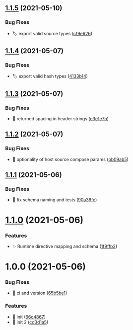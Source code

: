 ## [1.1.5](https://github.com/josh-hemphill/csp-typed-directives/compare/v1.1.4...v1.1.5) (2021-05-10)


### Bug Fixes

* :label: export valid source types ([cf9e626](https://github.com/josh-hemphill/csp-typed-directives/commit/cf9e6261894509c7745887919acea537f9f40682))

## [1.1.4](https://github.com/josh-hemphill/csp-typed-directives/compare/v1.1.3...v1.1.4) (2021-05-07)


### Bug Fixes

* :label: export valid hash types ([4133b14](https://github.com/josh-hemphill/csp-typed-directives/commit/4133b147c212a26f65cde630b756dc0d1372dbba))

## [1.1.3](https://github.com/josh-hemphill/csp-typed-directives/compare/v1.1.2...v1.1.3) (2021-05-07)


### Bug Fixes

* :bug: returned spacing in header strings ([e3e1e7b](https://github.com/josh-hemphill/csp-typed-directives/commit/e3e1e7ba153b75430ec72ae38f8aae3b7007d614))

## [1.1.2](https://github.com/josh-hemphill/csp-typed-directives/compare/v1.1.1...v1.1.2) (2021-05-07)


### Bug Fixes

* :bug: optionality of host source compose params ([bb09ab5](https://github.com/josh-hemphill/csp-typed-directives/commit/bb09ab5cadd5aeee8095a14f55979448fb24f9e6))

## [1.1.1](https://github.com/josh-hemphill/csp-typed-directives/compare/v1.1.0...v1.1.1) (2021-05-06)


### Bug Fixes

* :bug: fix schema naming and tests ([90a36fe](https://github.com/josh-hemphill/csp-typed-directives/commit/90a36fef56ea4410d1d48111e973984b895fcf32))

# [1.1.0](https://github.com/josh-hemphill/csp-typed-directives/compare/v1.0.0...v1.1.0) (2021-05-06)


### Features

* :sparkles: Runtime directive mapping and schema ([1f9ffb3](https://github.com/josh-hemphill/csp-typed-directives/commit/1f9ffb30b940dfe61a819e5ce795b7b2be6cf942))

# 1.0.0 (2021-05-06)


### Bug Fixes

* :bug: ci and version ([65b5be1](https://github.com/josh-hemphill/csp-typed-directives/commit/65b5be1750890e87f01beabeaf145f5eb6c5d95a))


### Features

* :tada: init ([66c4867](https://github.com/josh-hemphill/csp-typed-directives/commit/66c4867b0951783c734c3777481f9532cab29cf3))
* :tada: init 2 ([cd3d1a5](https://github.com/josh-hemphill/csp-typed-directives/commit/cd3d1a5a2473a23e5d0d599c7fc6ebbf39ae231f))
